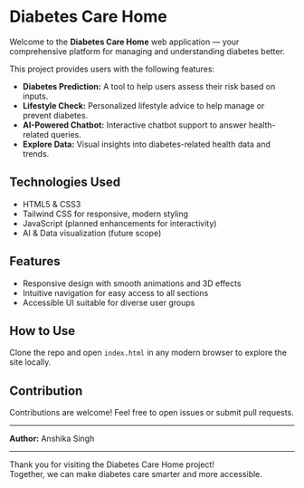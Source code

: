 # Diabetes Care Home

Welcome to the **Diabetes Care Home** web application — your comprehensive platform for managing and understanding diabetes better.

This project provides users with the following features:
- **Diabetes Prediction:** A tool to help users assess their risk based on inputs.
- **Lifestyle Check:** Personalized lifestyle advice to help manage or prevent diabetes.
- **AI-Powered Chatbot:** Interactive chatbot support to answer health-related queries.
- **Explore Data:** Visual insights into diabetes-related health data and trends.

## Technologies Used
- HTML5 & CSS3
- Tailwind CSS for responsive, modern styling
- JavaScript (planned enhancements for interactivity)
- AI & Data visualization (future scope)

## Features
- Responsive design with smooth animations and 3D effects
- Intuitive navigation for easy access to all sections
- Accessible UI suitable for diverse user groups

## How to Use
Clone the repo and open `index.html` in any modern browser to explore the site locally.

## Contribution
Contributions are welcome! Feel free to open issues or submit pull requests.

---

**Author:** Anshika Singh

---

Thank you for visiting the Diabetes Care Home project!  
Together, we can make diabetes care smarter and more accessible.
